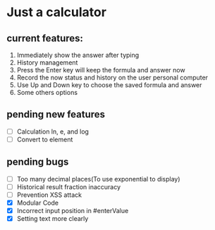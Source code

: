 # Just a calculator

## current features:

1. Immediately show the answer after typing
2. History management
3. Press the Enter key will keep the formula and answer now
4. Record the now status and history on the user personal computer
5. Use Up and Down key to choose the saved formula and answer
6. Some others options

## pending new features

- [ ] Calculation ln, e, and log
- [ ] Convert to element

## pending bugs

- [ ] Too many decimal places(To use exponential to display)
- [ ] Historical result fraction inaccuracy
- [ ] Prevention XSS attack
- [x] Modular Code
- [x] Incorrect input position in \#enterValue
- [x] Setting text more clearly